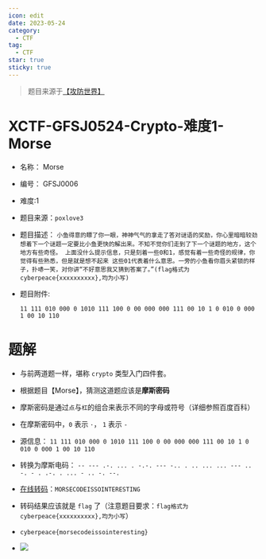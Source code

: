 ```yaml
---
icon: edit
date: 2023-05-24
category:
  - CTF
tag:
  - CTF
star: true
sticky: true
---
```


> 题目来源于[【攻防世界】]( https://adworld.xctf.org.cn/challenges/details?hash=959b1548-3860-4db6-9837-2986edd46ba1_2)

# XCTF-GFSJ0524-Crypto-难度1-Morse
- 名称： Morse
- 编号： GFSJ0006
- 难度:1
- 题目来源：`poxlove3`
- 题目描述：
	`小鱼得意的瞟了你一眼，神神气气的拿走了答对谜语的奖励，你心里暗暗较劲 想着下一个谜题一定要比小鱼更快的解出来。不知不觉你们走到了下一个谜题的地方，这个地方有些奇怪。 上面没什么提示信息，只是刻着一些0和1，感觉有着一些奇怪的规律，你觉得有些熟悉，但是就是想不起来 这些01代表着什么意思。一旁的小鱼看你眉头紧锁的样子，扑哧一笑，对你讲“不好意思我又猜到答案了。”(flag格式为cyberpeace{xxxxxxxxxx},均为小写)
`<!-- more -->
- 题目附件:

	`11 111 010 000 0 1010 111 100 0 00 000 000 111 00 10 1 0 010 0 000 1 00 10 110`	

# 题解
- 与前两道题一样，堪称 `crypto` 类型入门四件套。
- 根据题目【Morse】，猜测这道题应该是**摩斯密码**
- 摩斯密码是通过`点`与`杠`的组合来表示不同的字母或符号（详细参照百度百科）
- 在摩斯密码中，`0` 表示 `·`， `1` 表示 `-`
- 源信息： `11 111 010 000 0 1010 111 100 0 00 000 000 111 00 10 1 0 010 0 000 1 00 10 110`
- 转换为摩斯电码： `-- --- .-. ... . -.-. --- -.. . .. ... ... --- .. -. - . .-. . ... - .. -. --.`
- [在线转码](https://www.ip138.com/mosi/)：`MORSECODEISSOINTERESTING`
- 转码结果应该就是 `flag` 了（注意题目要求：`flag格式为cyberpeace{xxxxxxxxxx},均为小写`）
- `cyberpeace{morsecodeissointeresting}`

- ![](/images/ctf/210065ccdf3b4b10addfade8be0ce4a6.png)


